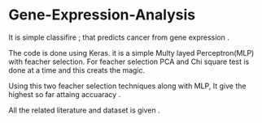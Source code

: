 # Gene-Expression-Analysis
It is simple classifire ; that predicts cancer from gene expression .

The code is done using Keras.
it is a simple Multy layed Perceptron(MLP) with feacher selection.
For feacher selection PCA and Chi square test is done at a time and this creats the magic.

Using this two feacher selection techniques along with MLP, It give the highest so far attaing accuaracy .

All the related literature and dataset is given .
